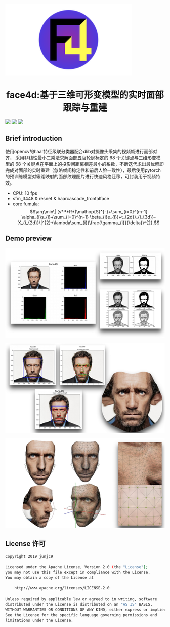 
<img src="docs/img/f4.png" align="center" width="400"></img>


<h1 align="center">face4d:基于三维可形变模型的实时面部跟踪与重建</h1>

![](https://img.shields.io/badge/opencv-tensorflow-ff69b4.svg)
![](https://img.shields.io/badge/android-f4d-0f9d58.svg)
![](https://img.shields.io/badge/license-Apache2.0-253bd8.svg)

<script type="text/javascript" async src="https://cdnjs.cloudflare.com/ajax/libs/mathjax/2.7.5/MathJax.js?config=TeX-MML-AM_CHTML" async></script>

<script type="text/x-mathjax-config">
  MathJax.Hub.Config({
    tex2jax: {
      inlineMath: [ ['$','$'], ["\\(","\\)"] ],
      displayMath: [ ['$$','$$'], ["\\[","\\]"] ]
    }
  });
</script>

## Brief introduction

使用opencv的haar特征级联分类器配合dlib对摄像头采集的视频帧进行面部对齐，
采用非线性最小二乘法求解面部五官轮廓标定的 68 个关键点与三维形变模型的 68 个关键点在平面上的投影间距离相差最小的系数，不断迭代求出最优解即完成对面部的实时重建（忽略帧间稳定性和前后人脸一致性），最后使用pytorch的预训练模型对等距映射的面部纹理图片进行快速风格迁移，可封装用于视频特效。

- CPU: 10 fps
- sfm\_3448 \& resnet \& haarcascade\_frontalface
- core fumula:
$$\arg\min\| (s*P*R*(\mathop{S}^{-}+\sum_{i=0}^{m-1} \alpha_{i}s_{i}+\sum_{i=0}^{n-1} \beta_{i}e_{i})+t_{2d})_{i_{3d}}-X_{i_{2d}}\|^{2}+\lambda\sum_{i}(\frac{\gamma_{i}}{\delta})^{2}.$$


## Demo preview

![](docs/img/f4/12.jpg)

![](docs/img/f4/13.jpg)

![](docs/img/f4/14.jpg)

<!-- <table>
  <tr>
    <td vlign="center">
        <img src="docs/img/6.png" width="250" alt="">
    </td>
    <td vlign="center">
        <img src="docs/img/7.png" width="250" alt="">
    </td>
    <td vlign="center">
        <img src="docs/img/9.png" width="250" alt="">
    </td>
  </tr>
</table>

<table>
  <tr>
    <td vlign="center">
        <img src="docs/img/10.png" width="250" alt="">
    </td>
    <td vlign="center">
        <img src="docs/img/11.png" width="250" alt="">
    </td>
    <td vlign="center">
        <img src="docs/img/12.png" width="250" alt="">
    </td>
  </tr>
</table>

<table>
  <tr>
    <td vlign="center">
        <img src="docs/img/14.png" width="400" alt="">
    </td>
    <td vlign="center">
        <img src="docs/img/15.png" width="200" alt="">
    </td>
  </tr>
</table>

<table>
  <tr>
    <td vlign="center">
        <img src="docs/img/16.png" width="250" alt="">
    </td>
    <td vlign="center">
        <img src="docs/img/18.png" width="250" alt="">
    </td>
    <td vlign="center">
        <img src="docs/img/19.png" width="250" alt="">
    </td>
  </tr>
</table> -->

## License 许可

```sh
Copyright 2019 junjc9

Licensed under the Apache License, Version 2.0 (the "License");
you may not use this file except in compliance with the License.
You may obtain a copy of the License at

    http://www.apache.org/licenses/LICENSE-2.0

Unless required by applicable law or agreed to in writing, software
distributed under the License is distributed on an "AS IS" BASIS,
WITHOUT WARRANTIES OR CONDITIONS OF ANY KIND, either express or implied.
See the License for the specific language governing permissions and
limitations under the License.
```

